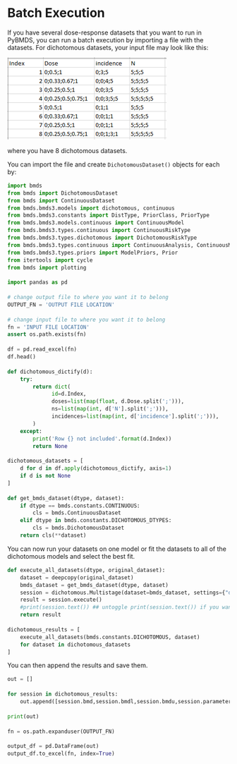 # Batch Execution

If you have several dose-response datasets that you want to run in PyBMDS, you can run a batch execution by importing a file with the datasets. For dichotomous datasets, your input file may look like this:

![image info](batch-input-datasets.PNG)

where you have 8 dichotomous datasets.

You can import the file and create `DichotomousDataset()` objects for each by:

```python
import bmds
from bmds import DichotomousDataset
from bmds import ContinuousDataset
from bmds.bmds3.models import dichotomous, continuous
from bmds.bmds3.constants import DistType, PriorClass, PriorType
from bmds.bmds3.models.continuous import ContinuousModel
from bmds.bmds3.types.continuous import ContinuousRiskType
from bmds.bmds3.types.dichotomous import DichotomousRiskType
from bmds.bmds3.types.continuous import ContinuousAnalysis, ContinuousModelSettings, ContinuousResult
from bmds.bmds3.types.priors import ModelPriors, Prior
from itertools import cycle
from bmds import plotting

import pandas as pd

# change output file to where you want it to belong
OUTPUT_FN = 'OUTPUT FILE LOCATION'

# change input file to where you want it to belong
fn = 'INPUT FILE LOCATION'
assert os.path.exists(fn)

df = pd.read_excel(fn)
df.head()

def dichotomous_dictify(d):
    try:
        return dict(
              id=d.Index,
              doses=list(map(float, d.Dose.split(';'))),
              ns=list(map(int, d['N'].split(';'))),
              incidences=list(map(int, d['incidence'].split(';'))),
        )
    except:
        print('Row {} not included'.format(d.Index))
        return None
   
dichotomous_datasets = [
    d for d in df.apply(dichotomous_dictify, axis=1) 
    if d is not None
]

def get_bmds_dataset(dtype, dataset):
    if dtype == bmds.constants.CONTINUOUS:
        cls = bmds.ContinuousDataset
    elif dtype in bmds.constants.DICHOTOMOUS_DTYPES:
        cls = bmds.DichotomousDataset
    return cls(**dataset)
```

You can now run your datasets on one model or fit the datasets to all of the dichotomous models and select the best fit.

```python
def execute_all_datasets(dtype, original_dataset):
    dataset = deepcopy(original_dataset)
    bmds_dataset = get_bmds_dataset(dtype, dataset)
    session = dichotomous.Multistage(dataset=bmds_dataset, settings={"degree": 2})
    result = session.execute()
    #print(session.text()) ## untoggle print(session.text()) if you want to see the results of each dataset
    return result

dichotomous_results = [
    execute_all_datasets(bmds.constants.DICHOTOMOUS, dataset) 
    for dataset in dichotomous_datasets
]
```

You can then append the results and save them.

```python
out = []

for session in dichotomous_results:
    out.append([session.bmd,session.bmdl,session.bmdu,session.parameters.values])

print(out)

fn = os.path.expanduser(OUTPUT_FN)

output_df = pd.DataFrame(out)
output_df.to_excel(fn, index=True)
```
